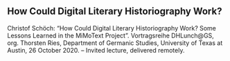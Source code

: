 ## How Could Digital Literary Historiography Work?

Christof Schöch: “How Could Digital Literary Historiography Work? Some Lessons Learned in the MiMoText Project”. Vortragsreihe DHLunch@GS, org. Thorsten Ries, Department of Germanic Studies, University of Texas at Austin, 26 October 2020. – Invited lecture, delivered remotely. 
